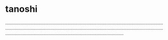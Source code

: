 # tanoshi
.....................................................................................................................................................................................................................................................................................................................................................